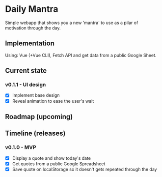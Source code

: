 # Daily Mantra

Simple webapp that shows you a new 'mantra' to use as a pilar of motivation through the day.

## Implementation

Using: Vue (+Vue CLI), Fetch API and get data from a public Google Sheet.

## Current state

### v0.1.1 - UI design
- [x] Implement base design
- [x] Reveal animation to ease the user's wait

## Roadmap (upcoming)

### 

## Timeline (releases)

### v0.1.0 - MVP
- [x] Display a quote and show today's date
- [x] Get quotes from a public Google Spreadsheet
- [x] Save quote on localStorage so it doesn't gets repeated through the day